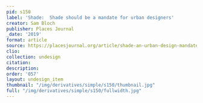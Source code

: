 ```yaml
---
pid: s150
label: 'Shade:  Shade should be a mandate for urban designers'
creator: Sam Bloch
publisher: Places Journal
_date: '2019'
format: article
source: https://placesjournal.org/article/shade-an-urban-design-mandate/
clio:
collection: undesign
citation:
description:
order: '057'
layout: undesign_item
thumbnail: "/img/derivatives/simple/s150/thumbnail.jpg"
full: "/img/derivatives/simple/s150/fullwidth.jpg"
---
```

